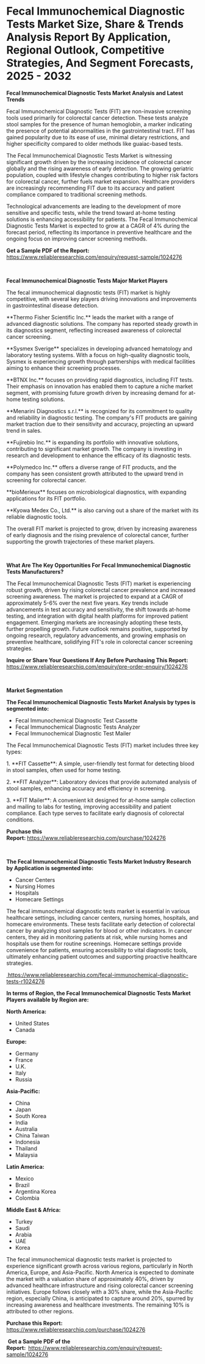 <p><h1>Fecal Immunochemical Diagnostic Tests Market Size, Share & Trends Analysis Report By Application, Regional Outlook, Competitive Strategies, And Segment Forecasts, 2025 - 2032</h1></p><p><strong>Fecal Immunochemical Diagnostic Tests Market Analysis and Latest Trends</strong></p>
<p><p>Fecal Immunochemical Diagnostic Tests (FIT) are non-invasive screening tools used primarily for colorectal cancer detection. These tests analyze stool samples for the presence of human hemoglobin, a marker indicating the presence of potential abnormalities in the gastrointestinal tract. FIT has gained popularity due to its ease of use, minimal dietary restrictions, and higher specificity compared to older methods like guaiac-based tests.</p><p>The Fecal Immunochemical Diagnostic Tests Market is witnessing significant growth driven by the increasing incidence of colorectal cancer globally and the rising awareness of early detection. The growing geriatric population, coupled with lifestyle changes contributing to higher risk factors for colorectal cancer, further fuels market expansion. Healthcare providers are increasingly recommending FIT due to its accuracy and patient compliance compared to traditional screening methods.</p><p>Technological advancements are leading to the development of more sensitive and specific tests, while the trend toward at-home testing solutions is enhancing accessibility for patients. The Fecal Immunochemical Diagnostic Tests Market is expected to grow at a CAGR of 4% during the forecast period, reflecting its importance in preventive healthcare and the ongoing focus on improving cancer screening methods.</p></p>
<p><strong>Get a Sample PDF of the Report:&nbsp;</strong> <a href="https://www.reliableresearchiq.com/enquiry/request-sample/1024276?utm_campaign=2455&utm_medium=2&utm_source=Github&utm_content=ia&utm_term=18042025&utm_id=fecal-immunochemical-diagnostic-tests">https://www.reliableresearchiq.com/enquiry/request-sample/1024276</a></p>
<p>&nbsp;</p>
<p><strong>Fecal Immunochemical Diagnostic Tests Major Market Players</strong></p>
<p><p>The fecal immunochemical diagnostic tests (FIT) market is highly competitive, with several key players driving innovations and improvements in gastrointestinal disease detection. </p><p>**Thermo Fisher Scientific Inc.** leads the market with a range of advanced diagnostic solutions. The company has reported steady growth in its diagnostics segment, reflecting increased awareness of colorectal cancer screening. </p><p>**Sysmex Sverige** specializes in developing advanced hematology and laboratory testing systems. With a focus on high-quality diagnostic tools, Sysmex is experiencing growth through partnerships with medical facilities aiming to enhance their screening processes.</p><p>**BTNX Inc.** focuses on providing rapid diagnostics, including FIT tests. Their emphasis on innovation has enabled them to capture a niche market segment, with promising future growth driven by increasing demand for at-home testing solutions.</p><p>**Menarini Diagnostics s.r.l.** is recognized for its commitment to quality and reliability in diagnostic testing. The company's FIT products are gaining market traction due to their sensitivity and accuracy, projecting an upward trend in sales.</p><p>**Fujirebio Inc.** is expanding its portfolio with innovative solutions, contributing to significant market growth. The company is investing in research and development to enhance the efficacy of its diagnostic tests.</p><p>**Polymedco Inc.** offers a diverse range of FIT products, and the company has seen consistent growth attributed to the upward trend in screening for colorectal cancer. </p><p>**bioMerieux** focuses on microbiological diagnostics, with expanding applications for its FIT portfolio. </p><p>**Kyowa Medex Co., Ltd.** is also carving out a share of the market with its reliable diagnostic tools.</p><p>The overall FIT market is projected to grow, driven by increasing awareness of early diagnosis and the rising prevalence of colorectal cancer, further supporting the growth trajectories of these market players.</p></p>
<p>&nbsp;</p>
<p><strong>What Are The Key Opportunities For Fecal Immunochemical Diagnostic Tests Manufacturers?</strong></p>
<p><p>The Fecal Immunochemical Diagnostic Tests (FIT) market is experiencing robust growth, driven by rising colorectal cancer prevalence and increased screening awareness. The market is projected to expand at a CAGR of approximately 5-6% over the next five years. Key trends include advancements in test accuracy and sensitivity, the shift towards at-home testing, and integration with digital health platforms for improved patient engagement. Emerging markets are increasingly adopting these tests, further propelling growth. Future outlook remains positive, supported by ongoing research, regulatory advancements, and growing emphasis on preventive healthcare, solidifying FIT's role in colorectal cancer screening strategies.</p></p>
<p><strong>Inquire or Share Your Questions If Any Before Purchasing This Report:</strong> <a href="https://www.reliableresearchiq.com/enquiry/pre-order-enquiry/1024276?utm_campaign=2455&utm_medium=2&utm_source=Github&utm_content=ia&utm_term=18042025&utm_id=fecal-immunochemical-diagnostic-tests">https://www.reliableresearchiq.com/enquiry/pre-order-enquiry/1024276</a></p>
<p>&nbsp;</p>
<p><strong>Market Segmentation</strong></p>
<p><strong>The Fecal Immunochemical Diagnostic Tests Market Analysis by types is segmented into:</strong></p>
<p><ul><li>Fecal Immunochemical Diagnostic Test Cassette</li><li>Fecal Immunochemical Diagnostic Tests Analyzer</li><li>Fecal Immunochemical Diagnostic Test Mailer</li></ul></p>
<p><p>The Fecal Immunochemical Diagnostic Tests (FIT) market includes three key types: </p><p>1. **FIT Cassette**: A simple, user-friendly test format for detecting blood in stool samples, often used for home testing. </p><p>2. **FIT Analyzer**: Laboratory devices that provide automated analysis of stool samples, enhancing accuracy and efficiency in screening. </p><p>3. **FIT Mailer**: A convenient kit designed for at-home sample collection and mailing to labs for testing, improving accessibility and patient compliance. Each type serves to facilitate early diagnosis of colorectal conditions.</p></p>
<p><strong>Purchase this Report:&nbsp;</strong><a href="https://www.reliableresearchiq.com/purchase/1024276?utm_campaign=2455&utm_medium=2&utm_source=Github&utm_content=ia&utm_term=18042025&utm_id=fecal-immunochemical-diagnostic-tests">https://www.reliableresearchiq.com/purchase/1024276</a></p>
<p>&nbsp;</p>
<p><strong>The Fecal Immunochemical Diagnostic Tests Market Industry Research by Application is segmented into:</strong></p>
<p><ul><li>Cancer Centers</li><li>Nursing Homes</li><li>Hospitals</li><li>Homecare Settings</li></ul></p>
<p><p>The fecal immunochemical diagnostic tests market is essential in various healthcare settings, including cancer centers, nursing homes, hospitals, and homecare environments. These tests facilitate early detection of colorectal cancer by analyzing stool samples for blood or other indicators. In cancer centers, they aid in monitoring patients at risk, while nursing homes and hospitals use them for routine screenings. Homecare settings provide convenience for patients, ensuring accessibility to vital diagnostic tools, ultimately enhancing patient outcomes and supporting proactive healthcare strategies.</p></p>
<p><a href="https://www.reliableresearchiq.com/fecal-immunochemical-diagnostic-tests-r1024276?utm_campaign=2455&utm_medium=2&utm_source=Github&utm_content=ia&utm_term=18042025&utm_id=fecal-immunochemical-diagnostic-tests">&nbsp;https://www.reliableresearchiq.com/fecal-immunochemical-diagnostic-tests-r1024276</a></p>
<p><strong>In terms of Region, the Fecal Immunochemical Diagnostic Tests Market Players available by Region are:</strong></p>
<p>
    <p> <strong> North America: </strong>
        <ul>
            <li>United States</li>
            <li>Canada</li>
        </ul>
        </p> 
    <p> <strong> Europe: </strong>
        <ul>
            <li>Germany</li>
            <li>France</li>
            <li>U.K.</li>
            <li>Italy</li>
            <li>Russia</li>
        </ul>
        </p> 
    <p> <strong> Asia-Pacific: </strong>
        <ul>
            <li>China</li>
            <li>Japan</li>
            <li>South Korea</li>
            <li>India</li>
            <li>Australia</li>
            <li>China Taiwan</li>
            <li>Indonesia</li>
            <li>Thailand</li>
            <li>Malaysia</li>
        </ul>
        </p> 
    <p> <strong> Latin America: </strong>
        <ul>
            <li>Mexico</li>
            <li>Brazil</li>
            <li>Argentina Korea</li>
            <li>Colombia</li>
        </ul>
        </p> 
    <p> <strong> Middle East & Africa: </strong>
        <ul>
            <li>Turkey</li>
            <li>Saudi</li>
            <li>Arabia</li>
            <li>UAE</li>
            <li>Korea</li>
        </ul>
    </p>
    </p>
<p><p>The fecal immunochemical diagnostic tests market is projected to experience significant growth across various regions, particularly in North America, Europe, and Asia-Pacific. North America is expected to dominate the market with a valuation share of approximately 40%, driven by advanced healthcare infrastructure and rising colorectal cancer screening initiatives. Europe follows closely with a 30% share, while the Asia-Pacific region, especially China, is anticipated to capture around 20%, spurred by increasing awareness and healthcare investments. The remaining 10% is attributed to other regions.</p></p>
<p><strong>Purchase this Report: </strong><a href="https://www.reliableresearchiq.com/purchase/1024276?utm_campaign=2455&utm_medium=2&utm_source=Github&utm_content=ia&utm_term=18042025&utm_id=fecal-immunochemical-diagnostic-tests">https://www.reliableresearchiq.com/purchase/1024276</a></p>
<p>&nbsp;<strong>Get a Sample PDF of the Report:&nbsp;&nbsp;</strong><a href="https://www.reliableresearchiq.com/enquiry/request-sample/1024276?utm_campaign=2455&utm_medium=2&utm_source=Github&utm_content=ia&utm_term=18042025&utm_id=fecal-immunochemical-diagnostic-tests">https://www.reliableresearchiq.com/enquiry/request-sample/1024276</a></p>
<p><strong></strong></p>
<p><p></p><p></p><p></p></p>